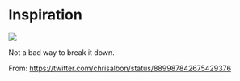 # Inspiration

![](https://db-feed.s3.amazonaws.com/legacy/DFnfOdJUIAAGGL9-1501083040602.jpg)

Not a bad way to break it down.

From: https://twitter.com/chrisalbon/status/889987842675429376